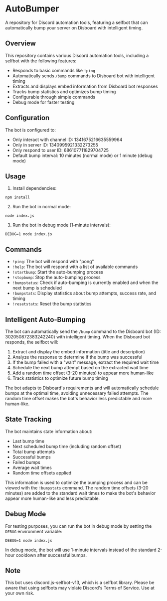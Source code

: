 # AutoBumper

A repository for Discord automation tools, featuring a selfbot that can automatically bump your server on Disboard with intelligent timing.

## Overview

This repository contains various Discord automation tools, including a selfbot with the following features:
- Responds to basic commands like `!ping`
- Automatically sends `/bump` commands to Disboard bot with intelligent timing
- Extracts and displays embed information from Disboard bot responses
- Tracks bump statistics and optimizes bump timing
- Configurable through simple commands
- Debug mode for faster testing

## Configuration

The bot is configured to:
- Only interact with channel ID: 1341675216635559964
- Only in server ID: 1340995921332273255
- Only respond to user ID: 686107711829704725
- Default bump interval: 10 minutes (normal mode) or 1 minute (debug mode)

## Usage

1. Install dependencies:
```
npm install
```

2. Run the bot in normal mode:
```
node index.js
```

3. Run the bot in debug mode (1-minute intervals):
```
DEBUG=1 node index.js
```

## Commands

- `!ping`: The bot will respond with "pong"
- `!help`: The bot will respond with a list of available commands
- `!startbump`: Start the auto-bumping process
- `!stopbump`: Stop the auto-bumping process
- `!bumpstatus`: Check if auto-bumping is currently enabled and when the next bump is scheduled
- `!bumpstats`: Display statistics about bump attempts, success rate, and timing
- `!resetstats`: Reset the bump statistics

## Intelligent Auto-Bumping

The bot can automatically send the `/bump` command to the Disboard bot (ID: 302050872383242240) with intelligent timing. When the Disboard bot responds, the selfbot will:

1. Extract and display the embed information (title and description)
2. Analyze the response to determine if the bump was successful
3. If the bump failed with a "wait" message, extract the required wait time
4. Schedule the next bump attempt based on the extracted wait time
5. Add a random time offset (3-20 minutes) to appear more human-like
6. Track statistics to optimize future bump timing

The bot adapts to Disboard's requirements and will automatically schedule bumps at the optimal time, avoiding unnecessary failed attempts. The random time offset makes the bot's behavior less predictable and more human-like.

## State Tracking

The bot maintains state information about:
- Last bump time
- Next scheduled bump time (including random offset)
- Total bump attempts
- Successful bumps
- Failed bumps
- Average wait times
- Random time offsets applied

This information is used to optimize the bumping process and can be viewed with the `!bumpstats` command. The random time offsets (3-20 minutes) are added to the standard wait times to make the bot's behavior appear more human-like and less predictable.

## Debug Mode

For testing purposes, you can run the bot in debug mode by setting the `DEBUG` environment variable:

```
DEBUG=1 node index.js
```

In debug mode, the bot will use 1-minute intervals instead of the standard 2-hour cooldown after successful bumps.

## Note

This bot uses discord.js-selfbot-v13, which is a selfbot library. Please be aware that using selfbots may violate Discord's Terms of Service. Use at your own risk.
